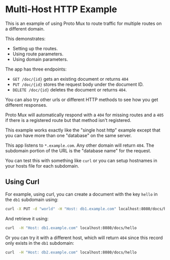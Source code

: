 # Multi-Host HTTP Example

This is an example of using Proto Mux to route traffic for multiple routes on a different domain.

This demonstrates:

- Setting up the routes.
- Using route parameters.
- Using domain parameters.

The app has three endpoints:

- `GET /doc/{id}` gets an existing document or returns `404`
- `PUT /doc/{id}` stores the request body under the document ID.
- `DELETE /doc/{id}` deletes the document or returns `404`.

You can also try other urls or different HTTP methods to see how you get different responses.

Proto Mux will automatically respond with a `404` for missing routes and a `405` if there is a registered route but that method isn't registered.

This example works exactly like the "single host http" example except that you can have more than one "database" on the same server.

This app listens to `*.example.com`. Any other domain will return `404`. The subdomain portion of the URL is the "database name" for the request.

You can test this with something like `curl` or you can setup hostnames in your hosts file for each subdomain.

## Using Curl

For example, using curl, you can create a document with the key `hello` in the `db1` subdomain using:

```bash
curl -X PUT -d "world" -H "Host: db1.example.com" localhost:8080/docs/hello
```

And retrieve it using:

```bash
curl  -H "Host: db1.example.com" localhost:8080/docs/hello
```

Or you can try it with a different host, which will return `404` since this record only exists in the `db1` subdomain:

```bash
curl  -H "Host: db2.example.com" localhost:8080/docs/hello
```